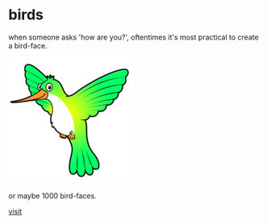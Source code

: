 # birds

when someone asks 'how are you?', oftentimes it's most practical to create a bird-face. 

![bird-face](./media/bird.jpg)

or maybe 1000 bird-faces.

[visit](http://fuckafucka.com/birds/)
